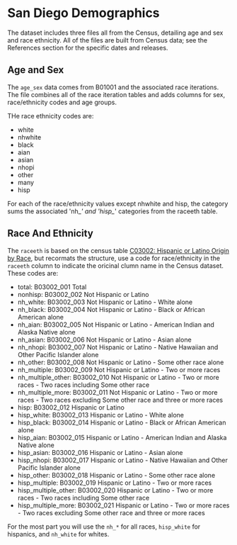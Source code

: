 # San Diego Demographics


The dataset includes three files all from the Census, detailing age and sex and race ethnicity. All of the files are built from Census data; see the References section for the specific dates and releases. 

## Age and Sex

The ``age_sex`` data comes from B01001 and the associated race iterations. The file combines all of the race iteration tables and adds columns for sex, race/ethnicity codes and age groups. 

THe race ethnicity codes are: 

*  white 
*  nhwhite
*  black
*  aian
*  asian
*  nhopi
*  other
*  many
*  hisp

For each of the race/ethnicity values except nhwhite and hisp, the category sums the associated 'nh_*' and 'hisp_*' categories from the raceeth table. 


## Race And Ethnicity

The  ``raceeth`` is based on the census table [C03002: Hispanic or Latino Origin by Race](https://censusreporter.org/tables/C03002/), but recormats the structure, use a code for race/ethnicity in the `raceeth` column to indicate the oricinal clumn name in the Census dataset. These codes are: 

* total: B03002_001  Total
* nonhisp: B03002_002 Not Hispanic or Latino
* nh_white: B03002_003 Not Hispanic or Latino  - White alone
* nh_black: B03002_004 Not Hispanic or Latino  - Black or African American alone
* nh_aian: B03002_005 Not Hispanic or Latino  - American Indian and Alaska Native alone
* nh_asian: B03002_006 Not Hispanic or Latino  - Asian alone
* nh_nhopi: B03002_007 Not Hispanic or Latino  - Native Hawaiian and Other Pacific Islander alone
* nh_other: B03002_008 Not Hispanic or Latino  - Some other race alone
* nh_multiple: B03002_009 Not Hispanic or Latino  - Two or more races
* nh_multiple_other: B03002_010 Not Hispanic or Latino  - Two or more races  - Two races including Some other race
* nh_multiple_more: B03002_011 Not Hispanic or Latino  - Two or more races  - Two races excluding Some other race and three or more races
* hisp: B03002_012 Hispanic or Latino
* hisp_white: B03002_013 Hispanic or Latino  - White alone
* hisp_black: B03002_014 Hispanic or Latino  - Black or African American alone
* hisp_aian: B03002_015 Hispanic or Latino  - American Indian and Alaska Native alone
* hisp_asian: B03002_016 Hispanic or Latino  - Asian alone
* hisp_nhopi: B03002_017 Hispanic or Latino  - Native Hawaiian and Other Pacific Islander alone
* hisp_other: B03002_018 Hispanic or Latino  - Some other race alone
* hisp_multiple: B03002_019 Hispanic or Latino  - Two or more races
* hisp_multiple_other: B03002_020 Hispanic or Latino  - Two or more races  - Two races including Some other race
* hisp_multiple_more: B03002_021 Hispanic or Latino  - Two or more races  - Two races excluding Some other race and three or more races

For the most part you will use the ``nh_*`` for all races, ``hisp_white`` for hispanics, and ``nh_white`` for whites. 

